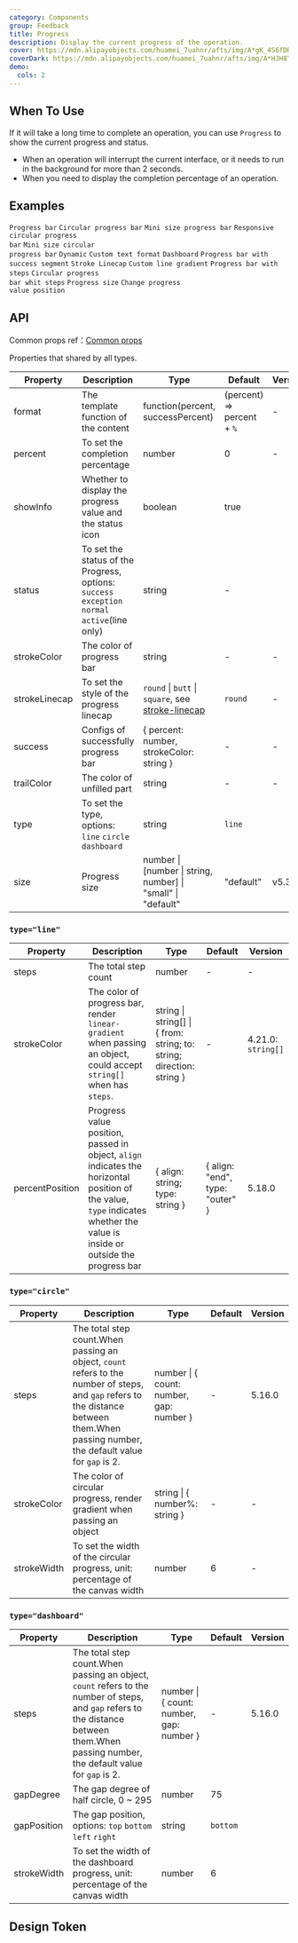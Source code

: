 ```yaml
---
category: Components
group: Feedback
title: Progress
description: Display the current progress of the operation.
cover: https://mdn.alipayobjects.com/huamei_7uahnr/afts/img/A*gK_4S6fDRfgAAAAAAAAAAAAADrJ8AQ/original
coverDark: https://mdn.alipayobjects.com/huamei_7uahnr/afts/img/A*HJH8Tb1lcYAAAAAAAAAAAAAADrJ8AQ/original
demo:
  cols: 2
---
```


## When To Use

If it will take a long time to complete an operation, you can use `Progress` to show the current progress and status.

- When an operation will interrupt the current interface, or it needs to run in the background for more than 2 seconds.
- When you need to display the completion percentage of an operation.

## Examples

<!-- prettier-ignore -->
<code src="./demo/line.tsx">Progress bar</code>
<code src="./demo/circle.tsx">Circular progress bar</code>
<code src="./demo/line-mini.tsx">Mini size progress bar</code>
<code src="./demo/circle-micro.tsx">Responsive circular progress bar</code>
<code src="./demo/circle-mini.tsx">Mini size circular progress bar</code>
<code src="./demo/dynamic.tsx">Dynamic</code>
<code src="./demo/format.tsx">Custom text format</code>
<code src="./demo/dashboard.tsx">Dashboard</code>
<code src="./demo/segment.tsx">Progress bar with success segment</code>
<code src="./demo/linecap.tsx">Stroke Linecap</code>
<code src="./demo/gradient-line.tsx">Custom line gradient</code>
<code src="./demo/steps.tsx">Progress bar with steps</code>
<code src="./demo/circle-steps.tsx" version="5.16.0">Circular progress bar whit steps</code>
<code src="./demo/size.tsx">Progress size</code>
<code src="./demo/info-position.tsx" version="5.18.0">Change progress value position</code>

## API

Common props ref：[Common props](/docs/react/common-props)

Properties that shared by all types.

| Property | Description | Type | Default | Version |
| --- | --- | --- | --- | --- |
| format | The template function of the content | function(percent, successPercent) | (percent) => percent + `%` | - |
| percent | To set the completion percentage | number | 0 | - |
| showInfo | Whether to display the progress value and the status icon | boolean | true |
| status | To set the status of the Progress, options: `success` `exception` `normal` `active`(line only) | string | - |
| strokeColor | The color of progress bar | string | - | - |
| strokeLinecap | To set the style of the progress linecap | `round` \| `butt` \| `square`, see [stroke-linecap](https://developer.mozilla.org/docs/Web/SVG/Attribute/stroke-linecap) | `round` | - |
| success | Configs of successfully progress bar | { percent: number, strokeColor: string } | - | - |
| trailColor | The color of unfilled part | string | - | - |
| type | To set the type, options: `line` `circle` `dashboard` | string | `line` |
| size | Progress size | number \| \[number \| string, number] \| "small" \| "default" | "default" | v5.3.0 |

### `type="line"`

| Property | Description | Type | Default | Version |
| --- | --- | --- | --- | --- |
| steps | The total step count | number | - | - |
| strokeColor | The color of progress bar, render `linear-gradient` when passing an object, could accept `string[]` when has `steps`. | string \| string[] \| { from: string; to: string; direction: string } | - | 4.21.0: `string[]` |
| percentPosition | Progress value position, passed in object, `align` indicates the horizontal position of the value, `type` indicates whether the value is inside or outside the progress bar | { align: string; type: string } | { align: \"end\", type: \"outer\" } | 5.18.0 |

### `type="circle"`

| Property | Description | Type | Default | Version |
| --- | --- | --- | --- | --- |
| steps | The total step count.When passing an object, `count` refers to the number of steps, and `gap` refers to the distance between them.When passing number, the default value for `gap` is 2. | number \| { count: number, gap: number } | - | 5.16.0 |
| strokeColor | The color of circular progress, render gradient when passing an object | string \| { number%: string } | - | - |
| strokeWidth | To set the width of the circular progress, unit: percentage of the canvas width | number | 6 | - |

### `type="dashboard"`

| Property | Description | Type | Default | Version |
| --- | --- | --- | --- | --- |
| steps | The total step count.When passing an object, `count` refers to the number of steps, and `gap` refers to the distance between them.When passing number, the default value for `gap` is 2. | number \| { count: number, gap: number } | - | 5.16.0 |
| gapDegree | The gap degree of half circle, 0 ~ 295 | number | 75 |
| gapPosition | The gap position, options: `top` `bottom` `left` `right` | string | `bottom` |
| strokeWidth | To set the width of the dashboard progress, unit: percentage of the canvas width | number | 6 |

## Design Token

<ComponentTokenTable component="Progress"></ComponentTokenTable>

